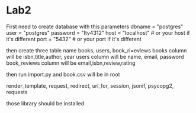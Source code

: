 # Lab2
 First need to create database with this parameters
dbname = "postgres"
user = "postgres"
password = "Itv4312"
host = "localhost"  # or your host if it's different
port = "5432"  # or your port if it's different 

then create three table name books, users, book_ri=eviews
books column will be  isbn,title,author, year
users column will be name, email, password
book_reviews column will be email,isbn,review,rating

then run import.py and book.csv will be in root

 render_template, request, redirect, url_for, session, jsonif, psycopg2, requests

 those library should be installed
